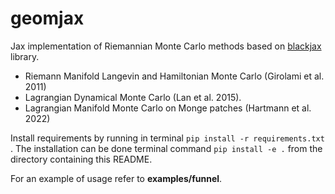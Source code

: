 # geomjax
 Jax implementation of Riemannian Monte Carlo methods based on [blackjax](https://github.com/blackjax-devs/blackjax) library.

 * Riemann Manifold Langevin and Hamiltonian Monte Carlo (Girolami et al. 2011)
 * Lagrangian Dynamical Monte Carlo (Lan et al. 2015).
 * Lagrangian Manifold Monte Carlo on Monge patches (Hartmann et al. 2022)

Install requirements by running in terminal `pip install -r requirements.txt` .
The installation can be done terminal command  `pip install -e .` from the directory containing this README.

For an example of usage refer to **examples/funnel**.


